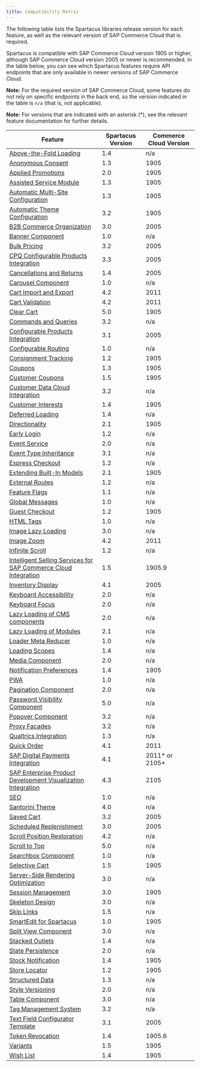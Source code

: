 ```yaml
---
title: Compatibility Matrix
---
```


The following table lists the Spartacus libraries release version for each feature, as well as the relevant version of SAP Commerce Cloud that is required.

Spartacus is compatible with SAP Commerce Cloud version 1905 or higher, although SAP Commerce Cloud version 2005 or newer is recommended. In the table below, you can see which Spartacus features require API endpoints that are only available in newer versions of SAP Commerce Cloud.

**Note:** For the required version of SAP Commerce Cloud, some features do not rely on specific endpoints in the back end, so the version indicated in the table is `n/a` (that is, not applicable).

**Note:** For versions that are indicated with an asterisk (*), see the relevant feature documentation for further details.

| Feature | Spartacus Version | Commerce Cloud Version |
| --- | --- | --- |
| [Above-the-Fold Loading](/above-the-fold/) | 1.4 | n/a |
| [Anonymous Consent](/anonymous-consent/) | 1.3 | 1905 |
| [Applied Promotions](/applied-promotions/) | 2.0 | 1905 |
| [Assisted Service Module](/asm/) | 1.3 | 1905 |
| [Automatic Multi-Site Configuration](/automatic-context-configuration/) | 1.3 | 1905 |
| [Automatic Theme Configuration](/automatic-context-configuration/#automatic-theme-configuration) | 3.2 | 1905 |
| [B2B Commerce Organization](/b2b-commerce-organization/) | 3.0 | 2005 |
| [Banner Component](/banner-component/) | 1.0 | n/a |
| [Bulk Pricing](/bulk-pricing/) | 3.2 | 2005 |
| [CPQ Configurable Products Integration](/cpq-configurable-products-integration/) | 3.3 | 2005 |
| [Cancellations and Returns](/cancellations-and-returns/) | 1.4 | 2005 |
| [Carousel Component](/carousel-component/) | 1.0 | n/a |
| [Cart Import and Export](/cart-import-export/) | 4.2 | 2011 |
| [Cart Validation](/cart-validation/) | 4.2 | 2011 |
| [Clear Cart](/clear-cart/) | 5.0 | 1905 |
| [Commands and Queries](/commands-and-queries/) | 3.2 | n/a |
| [Configurable Products Integration](/configurable-products-integration/) | 3.1 | 2005 |
| [Configurable Routing](/configurable-routing/) | 1.0 | n/a |
| [Consignment Tracking](/consignment-tracking/) | 1.2 | 1905 |
| [Coupons](/coupons/) | 1.3 | 1905 |
| [Customer Coupons](/customer-coupons/) | 1.5 | 1905 |
| [Customer Data Cloud Integration](/cdc-integration/) | 3.2 | n/a |
| [Customer Interests](/customer-interests/) | 1.4 | 1905 |
| [Deferred Loading](/deferred-loading/) | 1.4 | n/a |
| [Directionality](/directionality/) | 2.1 | 1905 |
| [Early Login](/early-login/) | 1.2 | n/a |
| [Event Service](/event-service/) | 2.0 | n/a |
| [Event Type Inheritance](/event-service/#event-type-inheritance) | 3.1 | n/a |
| [Express Checkout](/express-checkout/) | 1.2 | n/a |
| [Extending Built-In Models](/type-augmentation/) | 2.1 | 1905 |
| [External Routes](/external-routes/) | 1.2 | n/a |
| [Feature Flags](/configuring-feature-flags/) | 1.1 | n/a |
| [Global Messages](/global-messages/) | 1.0 | n/a |
| [Guest Checkout](/guest-checkout/) | 1.2 | 1905 |
| [HTML Tags](/html-tags/) | 1.0 | n/a |
| [Image Lazy Loading](/media-component/#image-lazy-loading) | 3.0 | n/a |
| [Image Zoom](/image-zoom/) | 4.2 | 2011 |
| [Infinite Scroll](/infinite-scroll/) | 1.2 | n/a |
| [Intelligent Selling Services for SAP Commerce Cloud Integration](/cds-integration/) | 1.5 | 1905.9 |
| [Inventory Display](/inventory-display/) | 4.1 | 2005 |
| [Keyboard Accessibility](/keyboard-accessibility/) | 2.0 | n/a |
| [Keyboard Focus](/keyboard-focus/) | 2.0 | n/a |
| [Lazy Loading of CMS components](/lazy-loading-guide/#lazy-loading-of-cms-components) | 2.0 | n/a |
| [Lazy Loading of Modules](/lazy-loading-guide/#lazy-loading-of-modules) | 2.1 | n/a |
| [Loader Meta Reducer](/loader-meta-reducer/) | 1.0 | n/a |
| [Loading Scopes](/loading-scopes/) | 1.4 | n/a |
| [Media Component](/media-component/) | 2.0 | n/a |
| [Notification Preferences](/notification-preferences/) | 1.4 | 1905 |
| [PWA](/pwa-home/) | 1.0 | n/a |
| [Pagination Component](/pagination/) | 2.0 | n/a |
| [Password Visibility Component](/password-visibility-component/) | 5.0 | n/a |
| [Popover Component](/popover-component/) | 3.2 | n/a |
| [Proxy Facades](/proxy-facades/) | 3.2 | n/a |
| [Qualtrics Integration](/qualtrics-integration/) | 1.3 | n/a |
| [Quick Order](/quick-order/) | 4.1 | 2011 |
| [SAP Digital Payments Integration](/digital-payments-integration/) | 4.1 | 2011* or 2105* |
| [SAP Enterprise Product Development Visualization Integration](/epd-visualization-integration/) | 4.3 | 2105 |
| [SEO](/seo/) | 1.0 | n/a |
| [Santorini Theme](/storefront-themes/) | 4.0 | n/a |
| [Saved Cart](/saved-cart/) | 3.2 | 2005 |
| [Scheduled Replenishment](/scheduled-replenishment/) | 3.0 | 2005 |
| [Scroll Position Restoration](/scroll-position-restoration/) | 4.2 | n/a |
| [Scroll to Top](/scroll-to-top/) | 5.0 | n/a |
| [Searchbox Component](/searchbox-component/) | 1.0 | n/a |
| [Selective Cart](/selective-cart/) | 1.5 | 1905 |
| [Server-Side Rendering Optimization](/server-side-rendering-optimization/) | 3.0 | n/a |
| [Session Management](/session-management/) | 3.0 | 1905 |
| [Skeleton Design](/skeleton-design/) | 3.0 | n/a |
| [Skip Links](/skip-links/) | 1.5 | n/a |
| [SmartEdit for Spartacus](/smartEdit-setup-instructions-for-spartacus/) | 1.0 | 1905 |
| [Split View Component](/split-view/) | 3.0 | n/a |
| [Stacked Outlets](/outlets/#stacked-outlets) | 1.4 | n/a |
| [State Persistence](/state-persistence/) | 2.0 | n/a |
| [Stock Notification](/stock-notification/) | 1.4 | 1905 |
| [Store Locator](/store-locator/) | 1.2 | 1905 |
| [Structured Data](/structured-data/) | 1.3 | n/a |
| [Style Versioning](/css-architecture/#style-versioning) | 2.0 | n/a |
| [Table Component](/table-component/) | 3.0 | n/a |
| [Tag Management System](/tag-management-system/) | 3.2 | n/a |
| [Text Field Configurator Template](/text-field-configurator-template/) | 3.1 | 2005 |
| [Token Revocation](/token-revocation/) | 1.4 | 1905.6 |
| [Variants](/variants/) | 1.5 | 1905 |
| [Wish List](/wish-list/) | 1.4 | 1905 |